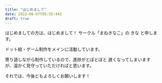 ```yaml
---
title: "はじめまして"
date: 2022-06-07T05:35:44Z
draft: true
---
```


はじめましての方は、はじめまして！
サークル「まねきなこ」の きな と申します。

ドット絵・ゲーム制作をメインに活動しています。

寄り道しながら制作しているので、進捗がとぼとぼと
遅くなってしまいますが、温かく見守っていただければと思います。

それでは、今後ともよろしくお願いします！
